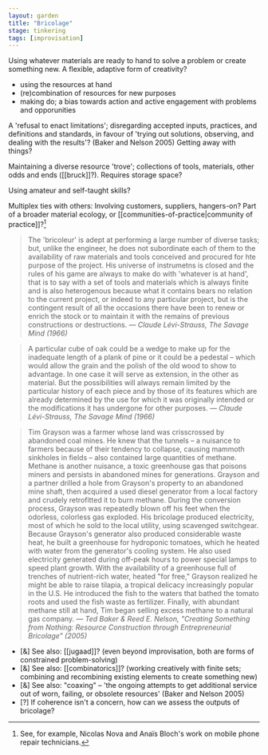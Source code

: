 ```yaml
---  
layout: garden
title: "Bricolage"
stage: tinkering
tags: [improvisation]
---
```


Using whatever materials are ready to hand to solve a problem or create something new. A flexible, adaptive form of creativity?

- using the resources at hand
- (re)combination of resources for new purposes
- making do; a bias towards action and active engagement with problems and opporunities

A 'refusal to enact limitations'; disregarding accepted inputs, practices, and definitions and standards, in favour of 'trying out solutions, observing, and dealing with the results'? (Baker and Nelson 2005) Getting away with things?

Maintaining a diverse resource 'trove'; collections of tools, materials, other odds and ends ([[bruck]]?). Requires storage space?

Using amateur and self-taught skills?

Multiplex ties with others: Involving customers, suppliers, hangers-on? Part of a broader material ecology, or [[communities-of-practice|community of practice]]?[^1]

> The 'bricoleur' is adept at performing a large number of diverse tasks; but, unlike the engineer, he does not subordinate each of them to the availability of raw materials and tools conceived and procured for hte purpose of the project. His universe of instrumetns is closed and the rules of his game are always to make do with 'whatever is at hand', that is to say with a set of tools and materials which is always finite and is also heterogenous because what it contains bears no relation to the current project, or indeed to any particular project, but is the contingent result of all the occasions there have been to renew or enrich the stock or to maintain it with the remains of previous constructions or destructions.
<cite>— Claude Lévi-Strauss, _The Savage Mind_ (1966)</cite>

> A particular cube of oak could be a wedge to make up for the inadequate length of a plank of pine or it could be a pedestal – which would allow the grain and the polish of the old wood to show to advantage. In one case it will serve as extension, in the other as material. But the possibilities will always remain limited by the particular history of each piece and by those of its features which are already determined by the use for which it was originally intended or the modifications it has undergone for other purposes.
<cite>— Claude Lévi-Strauss, _The Savage Mind_ (1966)</cite>

> Tim Grayson was a farmer whose land was crisscrossed by abandoned coal mines. He knew that the tunnels – a nuisance to farmers because of their tendency to collapse, causing mammoth sinkholes in fields – also contained large quantities of methane. Methane is another nuisance, a toxic greenhouse gas that poisons miners and persists in abandoned mines for generations. Grayson and a partner drilled a hole from Grayson's property to an abandoned mine shaft, then acquired a used diesel generator from a local factory and crudely retrofitted it to burn methane. During the conversion process, Grayson was repeatedly blown off his feet when the odorless, colorless gas exploded. His bricolage produced electricity, most of which he sold to the local utility, using scavenged switchgear. Because Grayson's generator also produced considerable waste heat, he built a greenhouse for hydroponic tomatoes, which he heated with water from the generator's cooling system. He also used electricity generated during off-peak hours to power special lamps to speed plant growth. With the availability of a greenhouse full of trenches of nutrient-rich water, heated "for free," Grayson realized he might be able to raise tilapia, a tropical delicacy increasingly popular in the U.S. He introduced the fish to the waters that bathed the tomato roots and used the fish waste as fertilizer. Finally, with abundant methane still at hand, Tim began selling excess methane to a natural gas company.
<cite>— Ted Baker & Reed E. Nelson, "Creating Something from Nothing: Resource Construction through Entrepreneurial
Bricolage" (2005)</cite>

- [&] See also: [[jugaad]]? (even beyond improvisation, both are forms of constrained problem-solving)
- [&] See also: [[combinatorics]]? (working creatively with finite sets; combining and recombining existing elements to create something new)
- [&] See also: "coaxing" – 'the ongoing attempts to get additional service out of worn, failing, or obsolete resources' (Baker and Nelson 2005)
- [?] If coherence isn't a concern, how can we assess the outputs of bricolage?

[^1]: See, for example, Nicolas Nova and Anaïs Bloch's work on mobile phone repair technicians.
